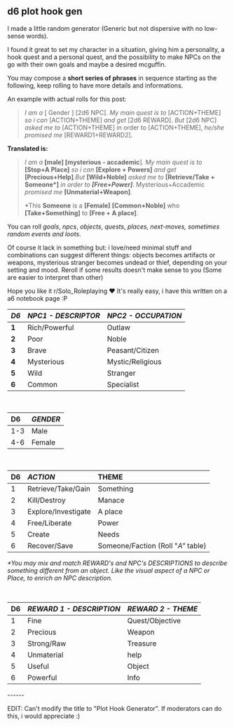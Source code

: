 ## d6 plot hook gen

I made a little random generator (Generic but not dispersive with no low-sense words).

I found it great to set my character in a situation, giving him a personality, a hook quest and a personal quest, and the possibility to make NPCs on the go with their own goals and maybe a desired mcguffin.

You may compose a **short series of phrases** in sequence starting as the following, keep rolling to have more details and informations.

An example with actual rolls for this post:

>*I am a* \[ Gender \] \[2d6 NPC\]. *My main quest is to* \[ACTION+THEME\] *so i can* \[ACTION+THEME\] *and get* \[2d6 REWARD\]. *But* \[2d6 NPC\] *asked me to* \[ACTION+THEME\] in order to \[ACTION+THEME\], *he/she promised me* \[REWARD1+REWARD2\].

**Translated is:**

>*I am a* **\[male\] \[mysterious - accademic**\]*. My main quest is to* **\[Stop+A Place\]** *so i can* **\[Explore + Powers\]** *and get* **\[Precious+Help\]***.But* **\[Wild+Noble\]** *asked me to* **\[Retrieve/Take + Someone\*\]** *in order to* ***\[Free+Power\]***. Mysterious+Accademic *promised me* **\[Unmaterial+Weapon\]***.*  
>  
>\*This **Someone** is a **\[Female\]** **\[Common+Noble\]** who **\[Take+Something\]** to **\[Free + A place\]**.

You can roll *goals*, *npcs*, *objects*, *quests*, *places, next-moves, sometimes random events and loots*.

Of course it lack in something but: i love/need minimal stuff and combinations can suggest different things: objects becomes artifacts or weapons, mysterious stranger becomes undead or thief, depending on your setting and mood. Reroll if some results doesn't make sense to you (Some are easier to interpret than other)

Hope you like it r/Solo_Roleplaying ♥ It's really easy, i have this written on a a6 notebook page :P

|*D6*|*NPC1 - DESCRIPTOR*|*NPC2 - OCCUPATION*|
|:-|:-|:-|
|**1**|Rich/Powerful|Outlaw|
|**2**|Poor|Noble|
|**3**|Brave|Peasant/Citizen|
|**4**|Mysterious|Mystic/Religious|
|**5**|Wild|Stranger|
|**6**|Common|Specialist|

&#x200B;

|D6|*GENDER*|
|:-|:-|
|1-3|Male|
|4-6|Female|

&#x200B;

|D6|*ACTION*|THEME|
|:-|:-|:-|
|1|Retrieve/Take/Gain|Something|
|2|Kill/Destroy|Manace|
|3|Explore/Investigate|A place|
|4|Free/Liberate|Power|
|5|Create|Needs|
|6|Recover/Save|Someone/Faction (Roll "*A"* table)|

*\*You may mix and match REWARD's and NPC's DESCRIPTIONS to describe something different from an object.  Like the visual aspect of a NPC or Place, to enrich an NPC description.*

&#x200B;

|D6|*REWARD 1 - DESCRIPTION*|*REWARD 2 - THEME*|
|:-|:-|:-|
|1|Fine|Quest/Objective|
|2|Precious|Weapon|
|3|Strong/Raw|Treasure|
|4|Unmaterial|help|
|5|Useful|Object|
|6|Powerful|Info|

\------

EDIT: Can't modify the title to "Plot Hook Generator". If moderators can do this, i would appreciate :)